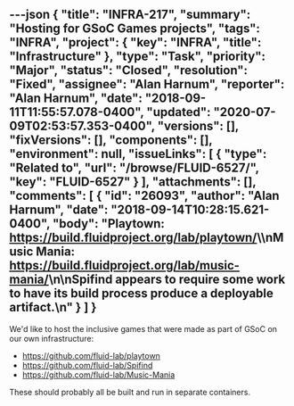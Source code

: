 ---json
{
  "title": "INFRA-217",
  "summary": "Hosting for GSoC Games projects",
  "tags": "INFRA",
  "project": {
    "key": "INFRA",
    "title": "Infrastructure"
  },
  "type": "Task",
  "priority": "Major",
  "status": "Closed",
  "resolution": "Fixed",
  "assignee": "Alan Harnum",
  "reporter": "Alan Harnum",
  "date": "2018-09-11T11:55:57.078-0400",
  "updated": "2020-07-09T02:53:57.353-0400",
  "versions": [],
  "fixVersions": [],
  "components": [],
  "environment": null,
  "issueLinks": [
    {
      "type": "Related to",
      "url": "/browse/FLUID-6527/",
      "key": "FLUID-6527"
    }
  ],
  "attachments": [],
  "comments": [
    {
      "id": "26093",
      "author": "Alan Harnum",
      "date": "2018-09-14T10:28:15.621-0400",
      "body": "Playtown: <https://build.fluidproject.org/lab/playtown/>\\\nMusic Mania: <https://build.fluidproject.org/lab/music-mania/>\n\nSpifind appears to require some work to have its build process produce a deployable artifact.\n"
    }
  ]
}
---
We'd like to host the inclusive games that were made as part of GSoC on our own infrastructure:

* <https://github.com/fluid-lab/playtown>
* <https://github.com/fluid-lab/Spifind>
* <https://github.com/fluid-lab/Music-Mania>

These should probably all be built and run in separate containers.

        
